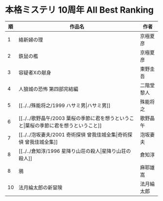 # 本格ミステリ 10周年 All Best Ranking

| 順   | 作品名                                                  | 作者    |
| --- | ---------------------------------------------------- | ----- |
| 1   | 絡新婦の理                                                | 京極夏彦  |
| 2   | 鉄鼠の檻                                                 | 京極夏彦  |
| 3   | 容疑者Xの献身                                              | 東野圭吾  |
| 4   | 人狼城の恐怖 第四部完結編                                        | 二階堂黎人 |
| 5   | [[../../殊能将之/1999 ハサミ男\|ハサミ男]]                       | 殊能将之  |
| 6   | [[../../歌野晶午/2003 葉桜の季節に君を想うということ\|葉桜の季節に君を想うということ]] | 歌野晶午  |
| 7   | [[../../泡坂妻夫/2001 奇術探偵 曾我佳城全集\|奇術探偵 曾我佳城全集]]         | 泡坂妻夫  |
| 8   | [[../../倉知淳/1996 星降り山荘の殺人\|星降り山荘の殺人]]                | 倉知淳   |
| 8   | 鴉                                                    | 麻耶雄嵩  |
| 10  | 法月綸太郎の新冒険                                            | 法月綸太郎 |
